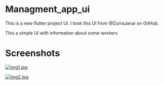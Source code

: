 # Managment_app_ui

This is a new flutter project UI.
I took this UI from @ZurraJanai on GitHub.

This a simple UI with information about some workers

# Screenshots

[![img1.jpg](https://i.postimg.cc/pTdQLMQt/img1.jpg)](https://postimg.cc/v1px0jSP)

[![img2.jpg](https://i.postimg.cc/ZRD89sjv/img2.jpg)](https://postimg.cc/BLHLkgrJ)
